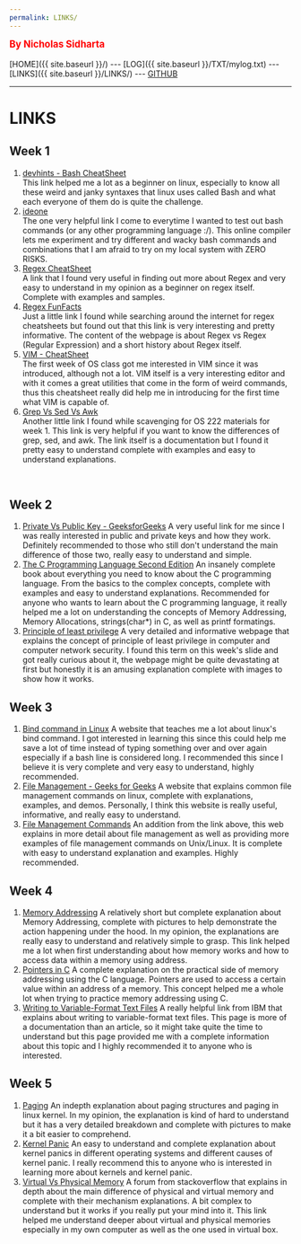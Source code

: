 ```yaml
---
permalink: LINKS/
---
```

<span style="color:red; font-weight:bold; font-size:larger;">By Nicholas Sidharta</span>
<br><br>
[HOME]({{ site.baseurl }}/) ---
[LOG]({{ site.baseurl }}/TXT/mylog.txt) ---
[LINKS]({{ site.baseurl }}/LINKS/) ---
[GITHUB](https://github.com/Nicholas-Sidharta12365/os231)
<br>
<hr>

# LINKS

## Week 1
1. [devhints - Bash CheatSheet](https://devhints.io/bash)<br>
    This link helped me a lot as a beginner on linux, especially to know all these weird and janky syntaxes that linux uses called Bash and what each everyone of them do is quite the challenge.
2. [ideone](https://ideone.com/)<br>
    The one very helpful link I come to everytime I wanted to test out bash commands (or any other programming language :/). This online compiler lets me experiment and try different and wacky bash commands and combinations that I am afraid to try on my local system with ZERO RISKS.
3. [Regex CheatSheet](https://www.rexegg.com/regex-quickstart.html)<br>
    A link that I found very useful in finding out more about Regex and very easy to understand in my opinion as a beginner on regex itself. Complete with examples and samples.
4. [Regex FunFacts](https://www.rexegg.com/regex-vs-regular-expression.html)<br>
    Just a little link I found while searching around the internet for regex cheatsheets but found out that this link is very interesting and pretty informative. The content of the webpage is about Regex vs Regex (Regular Expression) and a short history about Regex itself.
5. [VIM - CheatSheet](https://vim.rtorr.com/)<br>
    The first week of OS class got me interested in VIM since it was introduced, although not a lot. VIM itself is a very interesting editor and with it comes a great utilities that come in the form of weird commands, thus this cheatsheet really did help me in introducing for the first time what VIM is capable of.
6. [Grep Vs Sed Vs Awk](https://www.linode.com/docs/guides/differences-between-grep-sed-awk/)<br>
    Another little link I found while scavenging for OS 222 materials for week 1. This link is very helpful if you want to know the differences of grep, sed, and awk. The link itself is a documentation but I found it pretty easy to understand complete with examples and easy to understand explanations.
<br>

## Week 2
1. [Private Vs Public Key - GeeksforGeeks](https://www.geeksforgeeks.org/difference-between-private-key-and-public-key/)
A very useful link for me since I was really interested in public and private keys and how they work. Definitely recommended to those who still don't understand the main difference of those two, really easy to understand and simple.
2. [The C Programming Language Second Edition](http://cslabcms.nju.edu.cn/problem_solving/images/c/cc/The_C_Programming_Language_%282nd_Edition_Ritchie_Kernighan%29.pdf)
An insanely complete book about everything you need to know about the C programming language. From the basics to the complex concepts, complete with examples and easy to understand explanations. Recommended for anyone who wants to learn about the C programming language, it really helped me a lot on understanding the concepts of Memory Addressing, Memory Allocations, strings(char*) in C, as well as printf formatings.
3. [Principle of least privilege](https://delinea.com/what-is/least-privilege)
A very detailed and informative webpage that explains the concept of principle of least privilege in computer and computer network security. I found this term on this week's slide and got really curious about it, the webpage might be quite devastating at first but honestly it is an amusing explanation complete with images to show how it works.

## Week 3
1. [Bind command in Linux](https://www.geeksforgeeks.org/bind-command-in-linux-with-examples/#:~:text=bind%20command%20is%20Bash%20shell,being%20pressed%20on%20the%20keyboard.)
A website that teaches me a lot about linux's bind command. I got interested in learning this since this could help me save a lot of time instead of typing something over and over again especially if a bash line is considered long. I recommended this since I believe it is very complete and very easy to understand, highly recommended.
2. [File Management - Geeks for Geeks](https://www.geeksforgeeks.org/file-management-in-linux/)
A website that explains common file management commands on linux, complete with explanations, examples, and demos. Personally, I think this website is really useful, informative, and really easy to understand.
3. [File Management Commands](https://www.tutorialspoint.com/unix/unix-file-management.htm)
An addition from the link above, this web explains in more detail about file management as well as providing more examples of file management commands on Unix/Linux. It is complete with easy to understand explanation and examples. Highly recommended.

## Week 4
1. [Memory Addressing](https://www.uobabylon.edu.iq/eprints/publication_3_22584_1575.pdf)
A relatively short but complete explanation about Memory Addressing, complete with pictures to help demonstrate the action happening under the hood. In my opinion, the explanations are really easy to understand and relatively simple to grasp. This link helped me a lot when first understanding about how memory works and how to access data within a memory using address.
2. [Pointers in C](https://computer.howstuffworks.com/c23.htm)
A complete explanation on the practical side of memory addressing using the C language. Pointers are used to access a certain value within an address of a memory. This concept helped me a whole lot when trying to practice memory addressing using C.
3. [Writing to Variable-Format Text Files](https://www.ibm.com/docs/en/zos/2.2.0?topic=SSLTBW_2.2.0/com.ibm.zos.v2r2.cbcpx01/oswvtx.htm)
A really helpful link from IBM that explains about writing to variable-format text files. This page is more of a documentation than an article, so it might take quite the time to understand but this page provided me with a complete information about this topic and I highly recommended it to anyone who is interested.

## Week 5
1. [Paging](https://0xax.gitbooks.io/linux-insides/content/Theory/linux-theory-1.html)
An indepth explanation about paging structures and paging in linux kernel. In my opinion, the explanation is kind of hard to understand but it has a very detailed breakdown and complete with pictures to make it a bit easier to comprehend.
2. [Kernel Panic](https://www.techtarget.com/searchdatacenter/definition/kernel-panic#:~:text=A%20kernel%20panic%20refers%20to,is%20unable%20to%20fix%20it.)
An easy to understand and complete explanation about kernel panics in different operating systems and different causes of kernel panic. I really recommend this to anyone who is interested in learning more about kernels and kernel panic.
3. [Virtual Vs Physical Memory](https://stackoverflow.com/questions/14347206/what-are-the-differences-between-virtual-memory-and-physical-memory)
A forum from stackoverflow that explains in depth about the main difference of physical and virtual memory and complete with their mechanism explanations. A bit complex to understand but it works if you really put your mind into it. This link helped me understand deeper about virtual and physical memories especially in my own computer as well as the one used in virtual box.

